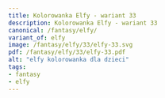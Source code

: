 ```yaml
---
title: Kolorowanka Elfy - wariant 33
description: Kolorowanka Elfy - wariant 33
canonical: /fantasy/elfy/
variant_of: elfy
image: /fantasy/elfy/33/elfy-33.svg
pdf: /fantasy/elfy/33/elfy-33.pdf
alt: "elfy kolorowanka dla dzieci"
tags:
- fantasy
- elfy
---
```

